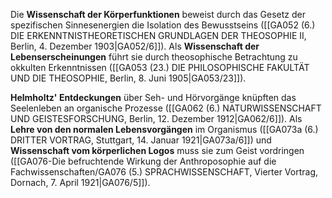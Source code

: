 
Die **Wissenschaft der Körperfunktionen** beweist durch das Gesetz der spezifischen Sinnesenergien die Isolation des Bewusstseins ([[GA052 (6.) DIE ERKENNTNISTHEORETISCHEN GRUNDLAGEN DER THEOSOPHIE II, Berlin, 4. Dezember 1903|GA052/6]]). Als **Wissenschaft der Lebenserscheinungen** führt sie durch theosophische Betrachtung zu okkulten Erkenntnissen ([[GA053 (23.) DIE PHILOSOPHISCHE FAKULTÄT UND DIE THEOSOPHIE, Berlin, 8. Juni 1905|GA053/23]]).

**Helmholtz' Entdeckungen** über Seh- und Hörvorgänge knüpften das Seelenleben an organische Prozesse ([[GA062 (6.) NATURWISSENSCHAFT UND GEISTESFORSCHUNG, Berlin, 12. Dezember 1912|GA062/6]]). Als **Lehre von den normalen Lebensvorgängen** im Organismus ([[GA073a (6.) DRITTER VORTRAG, Stuttgart, 14. Januar 1921|GA073a/6]]) und **Wissenschaft vom körperlichen Logos** muss sie zum Geist vordringen ([[GA076-Die befruchtende Wirkung der Anthroposophie auf die Fachwissenschaften/GA076 (5.) SPRACHWISSENSCHAFT, Vierter Vortrag, Dornach, 7. April 1921|GA076/5]]).
